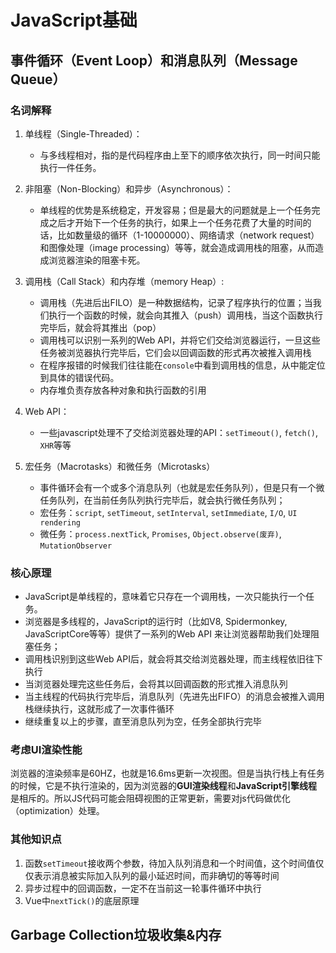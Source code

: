 # JavaScript基础

## 事件循环（Event Loop）和消息队列（Message Queue）

### 名词解释

1. 单线程（Single-Threaded）：
   - 与多线程相对，指的是代码程序由上至下的顺序依次执行，同一时间只能执行一件任务。
2. 非阻塞（Non-Blocking）和异步（Asynchronous）：
   - 单线程的优势是系统稳定，开发容易；但是最大的问题就是上一个任务完成之后才开始下一个任务的执行，如果上一个任务花费了大量的时间的话，比如数量级的循环（1-10000000）、网络请求（network request）和图像处理（image processing）等等，就会造成调用栈的阻塞，从而造成浏览器渲染的阻塞卡死。
3. 调用栈（Call Stack）和内存堆（memory Heap）:
   - 调用栈（先进后出FILO）是一种数据结构，记录了程序执行的位置；当我们执行一个函数的时候，就会向其推入（push）调用栈，当这个函数执行完毕后，就会将其推出（pop）
   - 调用栈可以识别一系列的Web API，并将它们交给浏览器运行，一旦这些任务被浏览器执行完毕后，它们会以回调函数的形式再次被推入调用栈
   - 在程序报错的时候我们往往能在`console`中看到调用栈的信息，从中能定位到具体的错误代码。
   - 内存堆负责存放各种对象和执行函数的引用
4. Web API：
   - 一些javascript处理不了交给浏览器处理的API：`setTimeout()`, `fetch()`, `XHR`等等

5. 宏任务（Macrotasks）和微任务（Microtasks）
    - 事件循环会有一个或多个消息队列（也就是宏任务队列），但是只有一个微任务队列，在当前任务队列执行完毕后，就会执行微任务队列；
    - 宏任务：`script`, `setTimeout`, `setInterval`, `setImmediate`, `I/O`, `UI rendering`
    - 微任务：`process.nextTick`, `Promises`, `Object.observe(废弃)`, `MutationObserver`

### 核心原理

- JavaScript是单线程的，意味着它只存在一个调用栈，一次只能执行一个任务。
- 浏览器是多线程的，JavaScript的运行时（比如V8, Spidermonkey, JavaScriptCore等等）提供了一系列的Web API 来让浏览器帮助我们处理阻塞任务；
- 调用栈识别到这些Web API后，就会将其交给浏览器处理，而主线程依旧往下执行
- 当浏览器处理完这些任务后，会将其以回调函数的形式推入消息队列
- 当主线程的代码执行完毕后，消息队列（先进先出FIFO）的消息会被推入调用栈继续执行，这就形成了一次事件循环
- 继续重复以上的步骤，直至消息队列为空，任务全部执行完毕

### 考虑UI渲染性能

浏览器的渲染频率是60HZ，也就是16.6ms更新一次视图。但是当执行栈上有任务的时候，它是不执行渲染的，因为浏览器的**GUI渲染线程**和**JavaScript引擎线程**是相斥的。所以JS代码可能会阻碍视图的正常更新，需要对js代码做优化（optimization）处理。

### 其他知识点

1. 函数`setTimeout`接收两个参数，待加入队列消息和一个时间值，这个时间值仅仅表示消息被实际加入队列的最小延迟时间，而非确切的等等时间
2. 异步过程中的回调函数，一定不在当前这一轮事件循环中执行
3. Vue中`nextTick()`的底层原理

## Garbage Collection垃圾收集&内存
